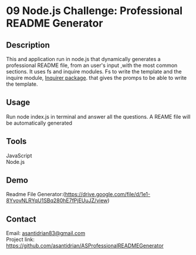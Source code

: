 # 09 Node.js Challenge: Professional README Generator

## Description
This and application run in node.js that dynamically generates a professional README file, from an user's input ,with the most common sections.
It uses fs and inquire modules. Fs to write the template and the inquire module, [Inquirer package](https://www.npmjs.com/package/inquirer). that gives the promps to be able to write the template.

## Usage
Run node index.js in terminal and answer all the questions.
A REAME file will be automatically generated

## Tools
JavaScript  
Node.js

## Demo
 Readme File Generator:(https://drive.google.com/file/d/1e1-8YvovNLRYqU1SBq280hE7fPjEUuJZ/view)



## Contact
Email: asantidrian83@gmail.com  
Project link: https://github.com/asantidrian/ASProfessionalREADMEGenerator  
